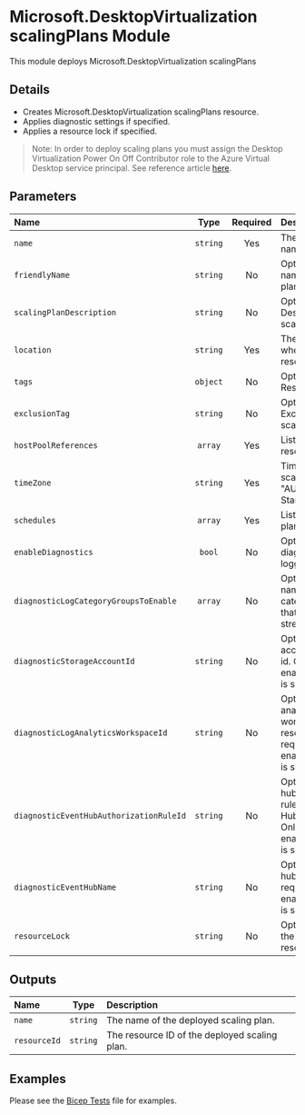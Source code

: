 # Microsoft.DesktopVirtualization scalingPlans Module

This module deploys Microsoft.DesktopVirtualization scalingPlans

## Details

- Creates Microsoft.DesktopVirtualization scalingPlans resource.
- Applies diagnostic settings if specified.
- Applies a resource lock if specified.

> Note: In order to deploy scaling plans you must assign the Desktop Virtualization Power On Off Contributor role to the Azure Virtual Desktop service principal. See reference article [here](https://learn.microsoft.com/en-us/azure/virtual-desktop/autoscale-scaling-plan#assign-the-desktop-virtualization-power-on-off-contributor-role-with-the-azure-portal).

## Parameters

| Name                                    | Type     | Required | Description                                                                                                             |
| :-------------------------------------- | :------: | :------: | :---------------------------------------------------------------------------------------------------------------------- |
| `name`                                  | `string` | Yes      | The resource name.                                                                                                      |
| `friendlyName`                          | `string` | No       | Optional. Friendly name of scaling plan.                                                                                |
| `scalingPlanDescription`                | `string` | No       | Optional. Description for scaling plan.                                                                                 |
| `location`                              | `string` | Yes      | The geo-location where the resource lives.                                                                              |
| `tags`                                  | `object` | No       | Optional. Resource tags.                                                                                                |
| `exclusionTag`                          | `string` | No       | Optional. Exclusion tag for scaling plan.                                                                               |
| `hostPoolReferences`                    | `array`  | Yes      | List of HostPool resource Ids.                                                                                          |
| `timeZone`                              | `string` | Yes      | Timezone of the scaling plan. E.g. "AUS Eastern Standard Time".                                                         |
| `schedules`                             | `array`  | Yes      | List of scaling plan definitions.                                                                                       |
| `enableDiagnostics`                     | `bool`   | No       | Optional. Enable diagnostic logging.                                                                                    |
| `diagnosticLogCategoryGroupsToEnable`   | `array`  | No       | Optional. The name of log category groups that will be streamed.                                                        |
| `diagnosticStorageAccountId`            | `string` | No       | Optional. Storage account resource id. Only required if enableDiagnostics is set to true.                               |
| `diagnosticLogAnalyticsWorkspaceId`     | `string` | No       | Optional. Log analytics workspace resource id. Only required if enableDiagnostics is set to true.                       |
| `diagnosticEventHubAuthorizationRuleId` | `string` | No       | Optional. Event hub authorization rule for the Event Hubs namespace. Only required if enableDiagnostics is set to true. |
| `diagnosticEventHubName`                | `string` | No       | Optional. Event hub name. Only required if enableDiagnostics is set to true.                                            |
| `resourceLock`                          | `string` | No       | Optional. Specify the type of resource lock.                                                                            |

## Outputs

| Name         | Type     | Description                                   |
| :----------- | :------: | :-------------------------------------------- |
| `name`       | `string` | The name of the deployed scaling plan.        |
| `resourceId` | `string` | The resource ID of the deployed scaling plan. |

## Examples

Please see the [Bicep Tests](test/main.test.bicep) file for examples.